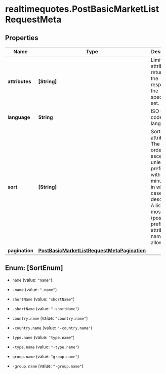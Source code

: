 # realtimequotes.PostBasicMarketListRequestMeta

## Properties

Name | Type | Description | Notes
------------ | ------------- | ------------- | -------------
**attributes** | **[String]** | Limit the attributes returned in the response to the specified set. | [optional] 
**language** | **String** | ISO 639-1 code of the language. | [optional] 
**sort** | **[String]** | Sortable attributes. The sort order is ascending unless it is prefixed with a minus sign, in which case it is descending. A list of at most 5 (possibly prefixed) attribute name(s) is allowed. | [optional] 
**pagination** | [**PostBasicMarketListRequestMetaPagination**](PostBasicMarketListRequestMetaPagination.md) |  | [optional] 



## Enum: [SortEnum]


* `name` (value: `"name"`)

* `-name` (value: `"-name"`)

* `shortName` (value: `"shortName"`)

* `-shortName` (value: `"-shortName"`)

* `country.name` (value: `"country.name"`)

* `-country.name` (value: `"-country.name"`)

* `type.name` (value: `"type.name"`)

* `-type.name` (value: `"-type.name"`)

* `group.name` (value: `"group.name"`)

* `-group.name` (value: `"-group.name"`)





